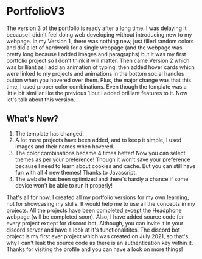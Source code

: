 # PortfolioV3

The version 3 of the portfolio is ready after a long time. I was delaying it because I didn't feel doing web developing without introducing new to my webpage. In my Version 1, there was nothing new, just filled random colors and did a lot of hardwork for a single webpage (and the webpage was pretty long because I added images and paragraphs) but it was my first portfolio project so I don't think it will matter.
Then came Version 2 which was brilliant as I add an animation of typing, then added hover cards which were linked to my projects and animations in the bottom social handles button when you hovered over them. Plus, the major change was that this time, I used proper color combinations. Even though the template was a little bit similiar like the previous 1 but I added brilliant features to it. 
Now let's talk about this version.

## What's New?
1. The template has changed.
2. A lot more projects have been added, and to keep it simple, I used images and their names when hovered.
3. The color combinations became 4 times better! Now you can select themes as per your preference! Though it won't save your preference because I need to learn about cookies and cache. But you can still have fun with all 4 new themes! Thanks to Javascript.
4. The website has been optimized and there's hardly a chance if some device won't be able to run it properly!

That's all for now. I created all my portfolio versions for my own learning, not for showcasing my skills. It would help me to use all the concepts in my projects. All the projects have been completed except the Headphone webpage (will be completed soon). Also, I have added source code for every project except for discord bot. Although, you can invite it in your discord server and have a look at it's functionalitites. The discord bot project is my first ever project which was created on July 2021, so that's why I can't leak the source code as there is an authentication key within it. 
Thanks for visiting the profile and you can have a look on more things!
